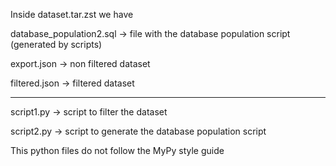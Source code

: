 Inside dataset.tar.zst we have

database_population2.sql -> file with the database population script (generated by scripts)

export.json -> non filtered dataset

filtered.json -> filtered dataset

--------------------------------------------

script1.py -> script to filter the dataset

script2.py -> script to generate the database population script

This python files do not follow the MyPy style guide